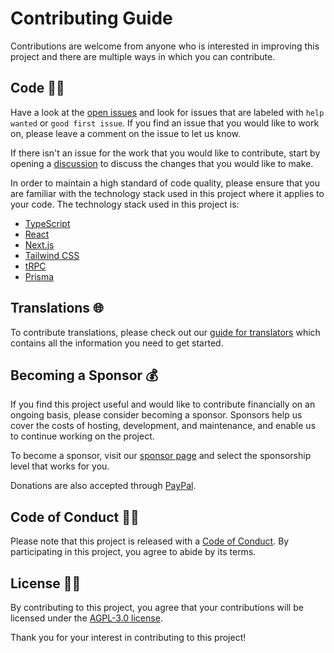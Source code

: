 # Contributing Guide

Contributions are welcome from anyone who is interested in improving this project and there are multiple ways in which you can contribute.

## Code 🧑‍💻

Have a look at the [open issues](https://github.com/lukevella/rallly/issues) and look for issues that are labeled with `help wanted` or `good first issue`. If you find an issue that you would like to work on, please leave a comment on the issue to let us know.

If there isn't an issue for the work that you would like to contribute, start by opening a [discussion](https://github.com/lukevella/rallly/discussions/new/choose) to discuss the changes that you would like to make.

In order to maintain a high standard of code quality, please ensure that you are familiar with the technology stack used in this project where it applies to your code. The technology stack used in this project is:

- [TypeScript](https://www.typescriptlang.org/)
- [React](https://reactjs.org/)
- [Next.js](https://nextjs.org/)
- [Tailwind CSS](https://tailwindcss.com/)
- [tRPC](https://trpc.io/)
- [Prisma](https://www.prisma.io/)

## Translations 🌐

To contribute translations, please check out our [guide for translators](https://support.rallly.co/become-a-translator) which contains all the information you need to get started.

## Becoming a Sponsor 💰

If you find this project useful and would like to contribute financially on an ongoing basis, please consider becoming a sponsor. Sponsors help us cover the costs of hosting, development, and maintenance, and enable us to continue working on the project.

To become a sponsor, visit our [sponsor page](https://github.com/sponsors/lukevella) and select the sponsorship level that works for you.

Donations are also accepted through [PayPal](http://paypal.me/ralllyco).

## Code of Conduct 👮‍♀️

Please note that this project is released with a [Code of Conduct](CODE_OF_CONDUCT.md). By participating in this project, you agree to abide by its terms.

## License 👩‍⚖️

By contributing to this project, you agree that your contributions will be licensed under the [AGPL-3.0 license](LICENSE).

Thank you for your interest in contributing to this project!
